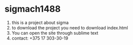 # sigmach1488
1. this is a project about sigma
2. to download the project you need to download index.html
3. You can open the site through sublime text
4. contact: +375 17 303-30-19

